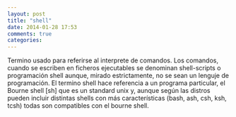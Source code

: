 ```yaml
---
layout: post
title: "shell"
date: 2014-01-28 17:53
comments: true
categories: 
---
```

Termino usado para referirse al interprete de comandos. Los comandos, cuando se escriben en ficheros ejecutables se denominan shell-scripts o programación shell aunque, mirado estrictamente, no se sean un lenguje de programación. El termino shell hace referencia a un programa particular, el Bourne shell [sh] que es un standard unix y, aunque según las distros pueden incluir distintas shells con más características (bash, ash, csh, ksh, tcsh) todas son compatibles con el bourne shell. 

